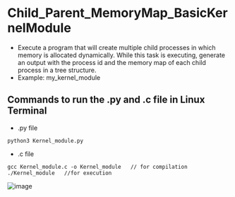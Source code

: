 # Child_Parent_MemoryMap_BasicKernelModule
* Execute a program that will create multiple child processes in which memory is allocated dynamically. While this task is executing, generate an output with the process id and the memory map of each child process in a tree structure.
* Example: my_kernel_module  <process id of the parent program executing>

## Commands to run the .py and .c file in **Linux Terminal**

* .py file

```
python3 Kernel_module.py
```
* .c file

```
gcc Kernel_module.c -o Kernel_module   // for compilation
./Kernel_module   //for execution
```
  
![image](https://github.com/user-attachments/assets/e2d08ee5-35d1-4485-bb26-412477c9bdfa)
